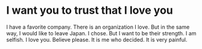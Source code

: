 # I want you to trust that I love you
I have a favorite company. There is an organization I love. But in the same way, I would like to leave Japan.
I chose. But I want to be their strength. I am selfish. I love you. Believe please. It is me who decided. It is very painful.